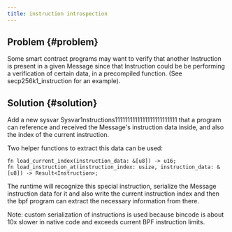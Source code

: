 ```yaml
---
title: instruction introspection
---
```


## Problem {#problem}

Some smart contract programs may want to verify that another Instruction is present in a
given Message since that Instruction could be be performing a verification of certain data,
in a precompiled function. (See secp256k1_instruction for an example).

## Solution {#solution}

Add a new sysvar Sysvar1nstructions1111111111111111111111111 that a program can reference
and received the Message's instruction data inside, and also the index of the current instruction.

Two helper functions to extract this data can be used:

```
fn load_current_index(instruction_data: &[u8]) -> u16;
fn load_instruction_at(instruction_index: usize, instruction_data: &[u8]) -> Result<Instruction>;
```

The runtime will recognize this special instruction, serialize the Message instruction data
for it and also write the current instruction index and then the bpf program can extract the
necessary information from there.

Note: custom serialization of instructions is used because bincode is about 10x slower
in native code and exceeds current BPF instruction limits.
